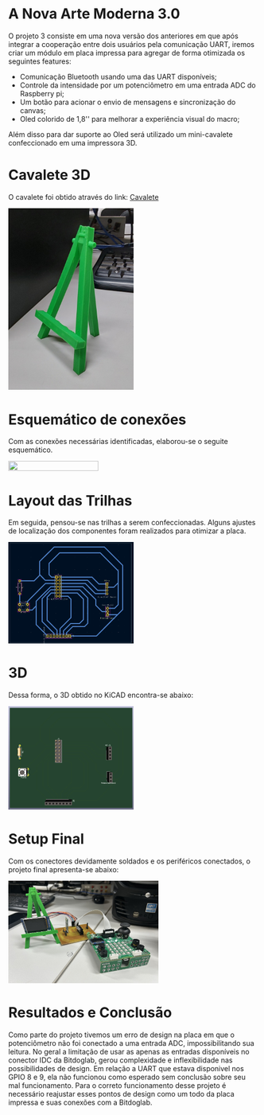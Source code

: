 # A Nova Arte Moderna 3.0 

O projeto 3 consiste em uma nova versão dos anteriores em que após integrar a cooperação entre dois usuários pela comunicação UART, iremos criar um módulo em placa impressa para agregar de forma otimizada os seguintes features:

- Comunicação Bluetooth usando uma das UART disponíveis;
- Controle da intensidade por um potenciômetro em uma entrada ADC do Raspberry pi;
- Um botão para acionar o envio de mensagens e sincronização do canvas;
- Oled colorido de 1,8'' para melhorar a experiência visual do macro;

Além disso para dar suporte ao Oled será utilizado um mini-cavalete confeccionado em uma impressora 3D.

# Cavalete 3D

O cavalete foi obtido através do link: [Cavalete](https://www.thingiverse.com/thing:355110)

<img src="Minicavalete.jpg" width="50%" height="50%">

# Esquemático de conexões
Com as conexões necessárias identificadas, elaborou-se o seguite esquemático.

<img src="Esquemático.png" width="60%" height="00%">

# Layout das Trilhas
Em seguida, pensou-se nas trilhas a serem confeccionadas. Alguns ajustes de localização dos componentes foram realizados para otimizar a placa.

<img src="Layout_placa.png" width="50%" height="50%">

# 3D
Dessa forma, o 3D obtido no KiCAD encontra-se abaixo:

<img src="Layout_3D.png" width="50%" height="50%">

# Setup Final
Com os conectores devidamente soldados e os periféricos conectados, o projeto final apresenta-se abaixo:

<img src="Setup - EA076.jpeg" width="60%" height="60%">


# Resultados e Conclusão 

Como parte do projeto tivemos um erro de design na placa em que o potenciômetro não foi conectado a uma entrada ADC, impossibilitando sua leitura. No geral a limitação de usar as apenas as entradas disponíveis no conector IDC da Bitdoglab, gerou complexidade e inflexibilidade nas possibilidades de design. Em relação a UART que estava disponivel nos GPIO 8 e 9, ela não funcionou como esperado sem conclusão sobre seu mal funcionamento. Para o correto funcionamento desse projeto é necessário reajustar esses pontos de design como um todo da placa impressa e suas conexões com a Bitdoglab. 



